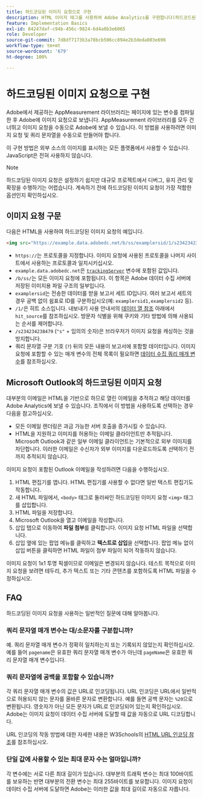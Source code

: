 ```yaml
---
title: 하드코딩된 이미지 요청으로 구현
description: HTML 이미지 태그를 사용하여 Adobe Analytics를 구현합니다(하드코드된 이미지 요청)
feature: Implementation Basics
exl-id: 84247daf-c94b-456c-9824-6d4a0b3e6065
role: Developer
source-git-commit: 7d8df7173b3a78bcb506cc894e2b3deda003e696
workflow-type: tm+mt
source-wordcount: '679'
ht-degree: 100%

---
```


# 하드코딩된 이미지 요청으로 구현

Adobe에서 제공하는 AppMeasurement 라이브러리는 페이지에 있는 변수를 컴파일한 후 Adobe에 이미지 요청으로 보냅니다. AppMeasurement 라이브러리를 모두 건너뛰고 이미지 요청을 수동으로 Adobe에 보낼 수 있습니다. 이 방법을 사용하려면 이미지 요청 및 쿼리 문자열을 수동으로 만들어야 합니다.

이 구현 방법은 외부 소스의 이미지를 표시하는 모든 플랫폼에서 사용할 수 있습니다. JavaScript은 전혀 사용하지 않습니다.

>[!NOTE]
>
>하드코딩된 이미지 요청은 설정하기 쉽지만 대규모 프로젝트에서 디버그, 유지 관리 및 확장을 수행하기는 어렵습니다. 계속하기 전에 하드코딩된 이미지 요청이 가장 적합한 옵션인지 확인하십시오.

## 이미지 요청 구문

다음은 HTML을 사용하여 하드코딩된 이미지 요청의 예입니다.

```html
<img src="https://example.data.adobedc.net/b/ss/examplersid/1/s234234238479?AQB=1&g=http%3A%2F%2Fexample.com&pageName=Example%20hardcoded%20hit&v1=Example%20value&AQE=1"/>
```

* `https://`는 프로토콜을 지정합니다. 이미지 요청에 사용된 프로토콜을 나머지 사이트에서 사용하는 프로토콜과 일치시키십시오.
* `example.data.adobedc.net`은 [`trackingServer`](/help/implement/vars/config-vars/trackingserver.md) 변수에 포함된 값입니다.
* `/b/ss/`는 모든 이미지 요청에 포함됩니다. 이 항목은 Adobe 데이터 수집 서버에 저장된 이미지용 파일 구조의 일부입니다.
* `examplersid`는 전송한 데이터를 받을 보고서 세트 ID입니다. 여러 보고서 세트의 경우 공백 없이 쉼표로 ID를 구분하십시오(예: `examplersid1,examplersid2` 등).
* `/1/`은 히트 소스입니다. 내보내기 사용 안내서의 [데이터 열 참조](../../export/analytics-data-feed/c-df-contents/datafeeds-reference.md) 아래에서 `hit_source`를 참조하십시오. 방문자 식별을 위해 쿠키와 기타 방법에 의해 사용되는 순서를 제어합니다.
* `/s234234238479` (`"s"` + 임의의 숫자)은 브라우저가 이미지 요청을 캐싱하는 것을 방지합니다.
* 쿼리 문자열 구분 기호 (`?`) 뒤의 모든 내용이 보고서에 포함할 데이터입니다. 이미지 요청에 포함할 수 있는 매개 변수의 전체 목록이 필요하면 [데이터 수집 쿼리 매개 변수](../validate/query-parameters.md)를 참조하십시오.

## Microsoft Outlook의 하드코딩된 이미지 요청

대부분의 이메일은 HTML을 기반으로 하므로 열린 이메일을 추적하고 해당 데이터를 Adobe Analytics에 보낼 수 있습니다. 조직에서 이 방법을 사용하도록 선택하는 경우 다음을 참고하십시오.

* 모든 이메일 렌더링은 과금 가능한 서버 호출을 증가시킬 수 있습니다.
* HTML을 지원하고 이미지를 허용하는 이메일 클라이언트만 추적됩니다. Microsoft Outlook과 같은 일부 이메일 클라이언트는 기본적으로 외부 이미지를 차단합니다. 이러한 이메일은 수신자가 외부 이미지를 다운로드하도록 선택하기 전까지 추적되지 않습니다.

이미지 요청이 포함된 Outlook 이메일을 작성하려면 다음을 수행하십시오.

1. HTML 편집기를 엽니다. HTML 편집기를 사용할 수 없다면 일반 텍스트 편집기도 작동합니다.
2. 새 HTML 파일에서, `<body>` 태그로 둘러싸인 하드코딩된 이미지 요청 `<img>` 태그를 삽입합니다.
3. HTML 파일을 저장합니다.
4. Microsoft Outlook을 열고 이메일을 작성합니다.
5. 삽입 탭으로 이동하여 **파일 첨부**&#x200B;를 클릭합니다. 이미지 요청 HTML 파일을 선택합니다.
6. 삽입 옆에 있는 팝업 메뉴를 클릭하고 **텍스트로 삽입**&#x200B;을 선택합니다. 팝업 메뉴 없이 삽입 버튼을 클릭하면 HTML 파일이 첨부 파일이 되어 작동하지 않습니다.

이미지 요청이 1x1 투명 픽셀이므로 이메일은 변경되지 않습니다. 테스트 목적으로 이미지 요청을 보려면 테두리, 추가 텍스트 또는 기타 콘텐츠를 포함하도록 HTML 파일을 수정하십시오.

## FAQ

하드코딩된 이미지 요청을 사용하는 일반적인 질문에 대해 알아봅니다.

### 쿼리 문자열 매개 변수는 대/소문자를 구분합니까?

예. 쿼리 문자열 매개 변수가 정확히 일치하는지 또는 기록되지 않았는지 확인하십시오. 예를 들어 `pagename`은 유효한 쿼리 문자열 매개 변수가 아닌데 `pageName`은 유효한 쿼리 문자열 매개 변수입니다.

### 쿼리 문자열에 공백을 포함할 수 있습니까?

각 쿼리 문자열 매개 변수의 값은 URL로 인코딩됩니다. URL 인코딩은 URL에서 일반적으로 허용되지 않는 문자를 올바른 문자로 변환합니다. 예를 들면 공백 문자는 `%20`으로 변환됩니다. 영숫자가 아닌 모든 문자가 URL로 인코딩되어 있는지 확인하십시오. Adobe는 이미지 요청이 데이터 수집 서버에 도달할 때 값을 자동으로 URL 디코딩합니다.

URL 인코딩의 작동 방법에 대한 자세한 내용은 W3Schools의 [HTML URL 인코딩 참조](https://www.w3schools.com/tags/ref_urlencode.asp)를 참조하십시오.

### 단일 값에 사용할 수 있는 최대 문자 수는 얼마입니까?

각 변수에는 서로 다른 최대 길이가 있습니다. 대부분의 트래픽 변수는 최대 100바이트를 보유하는 반면 대부분의 전환 변수는 최대 255바이트를 보유합니다. 이미지 요청이 데이터 수집 서버에 도달하면 Adobe는 이러한 값을 최대 길이로 자동으로 자릅니다.
